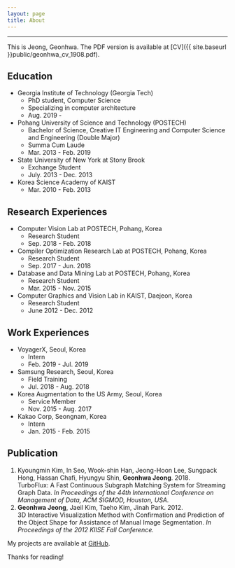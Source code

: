 ```yaml
---
layout: page
title: About
---
```

-------------------------------------------------------
This is Jeong, Geonhwa. The PDF version is available at [CV]({{ site.baseurl }}public/geonhwa_cv_1908.pdf).



## Education
* Georgia Institute of Technology (Georgia Tech)
  * PhD student, Computer Science
  * Specializing in computer architecture
  * Aug. 2019 - 
* Pohang University of Science and Technology (POSTECH)
  * Bachelor of Science, Creative IT Engineering and Computer Science and Engineering (Double Major)
  * Summa Cum Laude
  * Mar. 2013 - Feb. 2019
* State University of New York at Stony Brook
  * Exchange Student
  * July. 2013 - Dec. 2013
* Korea Science Academy of KAIST
  * Mar. 2010 - Feb. 2013

## Research Experiences

* Computer Vision Lab at POSTECH, Pohang, Korea 
  * Research Student
  * Sep. 2018 - Feb. 2018
* Compiler Optimization Research Lab at POSTECH, Pohang, Korea
  * Research Student
  * Sep. 2017 - Jun. 2018
* Database and Data Mining Lab at POSTECH, Pohang, Korea
  * Research Student
  * Mar. 2015 - Nov. 2015
* Computer Graphics and Vision Lab in KAIST, Daejeon, Korea
  * Research Student
  * June 2012 - Dec. 2012

## Work Experiences

* VoyagerX, Seoul, Korea
  * Intern
  * Feb. 2019 - Jul. 2019
* Samsung Research, Seoul, Korea
  * Field Training
  * Jul. 2018 - Aug. 2018
* Korea Augmentation to the US Army, Seoul, Korea
  * Service Member
  * Nov. 2015 - Aug. 2017
* Kakao Corp, Seongnam, Korea
  * Intern
  * Jan. 2015 - Feb. 2015


## Publication

1. Kyoungmin Kim, In Seo, Wook-shin Han, Jeong-Hoon Lee, Sungpack Hong, Hassan Chafi, Hyungyu Shin, **Geonhwa Jeong**. 2018.  
TurboFlux: A Fast Continuous Subgraph Matching System for Streaming Graph Data. *In Proceedings of the 44th International Conference on Management of Data, ACM SIGMOD, Houston, USA.*
2. **Geonhwa Jeong**, Jaeil Kim, Taeho Kim, Jinah Park. 2012.  
3D Interactive Visualization Method with Confirmation and Prediction of the Object Shape for Assistance of Manual Image Segmentation. *In Proceedings of the 2012 KIISE Fall Conference.*



My projects are available at [GitHub](https://github.com/ghjeong12).

Thanks for reading!
